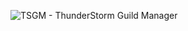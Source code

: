 ![TSGM - ThunderStorm Guild Manager](https://github.com/user-attachments/assets/d4dd4abf-d2c6-4c46-8e5f-ed1a7a0b21b6)
